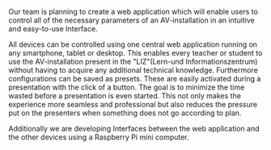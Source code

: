 Our team is planning to create a web application which will enable users to control all of the necessary parameters of an AV-installation in an intuitive and easy-to-use Interface.

All devices can be controlled using one central web application running on any smartphone, tablet or desktop. This enables every teacher or student to use the AV-installation present in the "LIZ"(Lern-und Informationszentrum) without having to acquire any additional technical knowledge. Furthermore configurations can be saved as presets. These are easily activated during a presentation with the click of a button. The goal is to minimize the time wasted before a presentation is even started. This not only makes the experience more seamless and professional but also reduces the pressure put on the presenters when something does not go according to plan.

Additionally we are developing Interfaces between the web application and the other devices using a Raspberry Pi mini computer.
